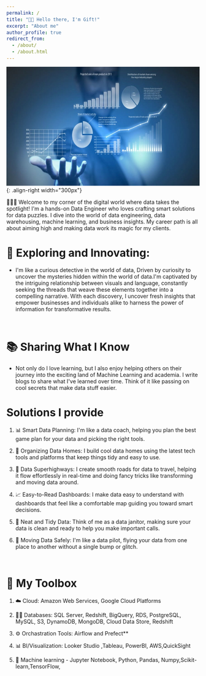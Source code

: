 ```yaml
---
permalink: /
title: "👋🏼 Hello there, I'm Gift!"
excerpt: "About me"
author_profile: true
redirect_from: 
  - /about/
  - /about.html
---
```



![alt text](/images/data.jpg){: .align-right width="300px"}

👨🏻‍💻  Welcome to my corner of the digital world where data takes the spotlight! I'm a hands-on Data Engineer who loves crafting smart solutions for data puzzles. I dive into the world of data engineering, data warehousing, machine learning, and business insights. My career path is all about aiming high and making data work its magic for my clients.
<br>

# **🔬 Exploring and Innovating:**

- I'm like a curious detective in the world of data, Driven by curiosity to uncover the mysteries hidden within the world of data.I'm captivated by the intriguing relationship between visuals and language, constantly seeking the threads that weave these elements together into a compelling narrative. With each discovery, I uncover fresh insights that empower businesses and individuals alike to harness the power of information for transformative results.
<br>

# **📚 Sharing What I Know**

- Not only do I love learning, but I also enjoy helping others on their journey into the exciting land of Machine Learning and academia. I write blogs to share what I've learned over time. Think of it like passing on cool secrets that make data stuff easier.



# **Solutions I provide**

1. 📊 Smart Data Planning: I'm like a data coach, helping you plan the best game plan for your data and picking the right tools.

2. 🏢 Organizing Data Homes: I build cool data homes using the latest tech tools and platforms that keep things tidy and easy to use.

3. 🔗 Data Superhighways: I create smooth roads for data to travel, helping it flow effortlessly in real-time and doing fancy tricks like transforming and moving data around.

4. 📈 Easy-to-Read Dashboards: I make data easy to understand with dashboards that feel like a comfortable map guiding you toward smart decisions.

5. 🧹 Neat and Tidy Data: Think of me as a data janitor, making sure your data is clean and ready to help you make important calls.

6. 🚀 Moving Data Safely: I'm like a data pilot, flying your data from one place to another without a single bump or glitch.

<br>

# **🔧 My Toolbox**

1. ☁️ Cloud: Amazon Web Services, Google Cloud Platforms

2. 👨‍💻 Databases: SQL Server, Redshift, BigQuery, RDS, PostgreSQL, MySQL, S3, DynamoDB, MongoDB, Cloud Data Store, Redshift

3. ⚙️ Orchastration Tools:  Airflow and Prefect**

4. 📊 BI/Visualization: Looker Studio ,Tableau, PowerBI, AWS,QuickSight

5. 🤖 Machine learning -  Jupyter Notebook, Python, Pandas, Numpy,Scikit-learn,TensorFlow,